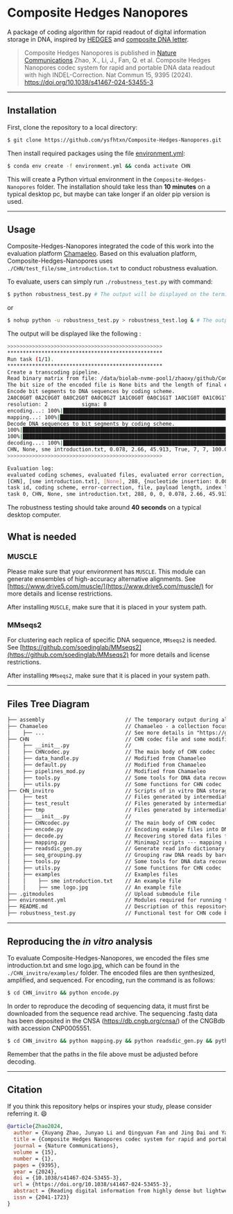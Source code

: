 # Composite Hedges Nanopores

A package of coding algorithm for rapid readout of digital information storage in DNA, inspired by [HEDGES](https://github.com/whpress/hedges) and [composite DNA letter](https://github.com/leon-anavy/dna-fountain).

>Composite Hedges Nanopores is published in [Nature Communications](https://www.nature.com/articles/s41467-024-53455-3)
>Zhao, X., Li, J., Fan, Q. et al. Composite Hedges Nanopores codec system for rapid and portable DNA data readout with high INDEL-Correction. Nat Commun 15, 9395 (2024).
>https://doi.org/10.1038/s41467-024-53455-3
---

## Installation

First, clone the repository to a local directory:

```bash
$ git clone https://github.com/ysfhtxn/Composite-Hedges-Nanopores.git
```

Then install required packages using the file [environment.yml](https://github.com/ysfhtxn/Composite-Hedges-Nanopores/blob/main/environment.yml):

```bash
$ conda env create -f environment.yml && conda activate CHN
```

This will create a Python virtual environment in the `Composite-Hedges-Nanopores` folder. The installation should take less than **10 minutes** on a typical desktop pc, but maybe can take longer if an older pip version is used.

---

## Usage

Composite-Hedges-Nanopores integrated the code of this work into the evaluation platform [Chamaeleo](https://github.com/ntpz870817/Chamaeleo). Based on this evaluation platform, Composite-Hedges-Nanopores uses `./CHN/test_file/sme_introduction.txt` to conduct robustness evaluation.

To evaluate, users can simply run `./robustness_test.py` with command:

```bash
$ python robustness_test.py # The output will be displayed on the terminal
```

or

```bash
$ nohup python -u robustness_test.py > robustness_test.log & # The output will be saved to robustness_test.log
```

The output will be displayed like the following :

```bash
>>>>>>>>>>>>>>>>>>>>>>>>>>>>>>>>>>>>>>>>>>>>>>>>>>
**************************************************
Run task (1/1).
**************************************************
Create a transcoding pipeline.
Read binary matrix from file: /data/biolab-nvme-pool1/zhaoxy/github/Composite-Hedges-Nanopores/CHN/test_file/sme introduction.txt
The bit size of the encoded file is None bits and the length of final encoded binary segments is None
Encode bit segments to DNA sequences by coding scheme.
2A0C0G0T 0A2C0G0T 0A0C2G0T 0A0C0G2T 1A1C0G0T 0A0C1G1T 1A0C1G0T 0A1C0G1T 
resolution: 2           sigma: 8
encoding...: 100%|███████████████████████████████████████████████████████████████████████████████████████████████████████████████████████████████████████████████████████| 7/7 [00:00<00:00, 368.16it/s]
mapping...: 100%|█████████████████████████████████████████████████████████████████████████████████████████████████████████████████████████████████████████████████████████| 7/7 [00:02<00:00,  2.65it/s]
Decode DNA sequences to bit segments by coding scheme.
100%|███████████████████████████████████████████████████████████████████████████████████████████████████████████████████████████████████████████████████████████████████| 56/56 [00:22<00:00,  2.54it/s]
100%|█████████████████████████████████████████████████████████████████████████████████████████████████████████████████████████████████████████████████████████████████████| 7/7 [00:00<00:00, 51.60it/s]
decoding...: 100%|████████████████████████████████████████████████████████████████████████████████████████████████████████████████████████████████████████████████████████| 7/7 [00:23<00:00,  3.39s/it]
CHN, None, sme introduction.txt, 0.078, 2.66, 45.913, True, 7, 7, 100.0%
>>>>>>>>>>>>>>>>>>>>>>>>>>>>>>>>>>>>>>>>>>>>>>>>>>

Evaluation log: 
evaluated coding schemes, evaluated files, evaluated error correction, original segment length, perturbation
[CHN], [sme introduction.txt], [None], 288, {nucleotide insertion: 0.001, nucleotide mutation: 0.03, nucleotide deletion: 0.001, sequence loss: 0, iterations: 1}
task id, coding scheme, error-correction, file, payload length, index length, error-correction length, information density, encoding runtime, decoding runtime, error rate, error indices, error bit segments, transcoding state, success rate
task 0, CHN, None, sme introduction.txt, 288, 0, 0, 0.078, 2.66, 45.913, None, None, None, True, 100.0%
```

The robustness testing should take around **40 seconds** on a typical desktop computer.

## What is needed

### MUSCLE

Please make sure that your environment has `MUSCLE`. This module can generate ensembles of high-accuracy alternative alignments. See [https://www.drive5.com/muscle/](https://www.drive5.com/muscle/) for more details and license restrictions.

After installing `MUSCLE`, make sure that it is placed in your system path.

### MMseqs2

For clustering each replica of specific DNA sequence, `MMseqs2` is needed. See [https://github.com/soedinglab/MMseqs2](https://github.com/soedinglab/MMseqs2) for more details and license restrictions.

After installing `MMseqs2`, make sure that it is placed in your system path.

---

## Files Tree Diagram

```html
├── assembly                          // The temporary output during alignment and assembly while running robustness_test.py
├── Chamaeleo                         // Chamaeleo - a collection focused on different codec methods for DNA storage
│    ├── ...                          // See more details in "https://github.com/ntpz870817/Chamaeleo"
├── CHN                               // CHN codec file and some modified .py file based on Chamaeleo
│    ├── __init__.py                  // 
│    ├── CHNcodec.py                  // The main body of CHN codec
│    ├── data_handle.py               // Modified from Chamaeleo
│    ├── default.py                   // Modified from Chamaeleo
│    ├── pipelines_mod.py             // Modified from Chamaeleo
│    ├── tools.py                     // Some tools for DNA data recovery 
│    ├── utils.py                     // Some functions for CHN codec
├── CHN_invitro                       // Scripts of in vitro DNA storage data recovery
│    ├── test                         // Files generated by intermediate steps during data processing
│    ├── test_result                  // Files generated by intermediate steps during data processing
│    ├── tmp                          // Files generated by intermediate steps during data processing
│    ├── __init__.py                  // 
│    ├── CHNcodec.py                  // The main body of CHN codec
│    ├── encode.py                    // Encoding example files into DNA strands
│    ├── decode.py                    // Recovering stored data files from raw DNA reads
│    ├── mapping.py                   // Minimap2 scripts --- mapping reads
│    ├── readsdic_gen.py              // Generate read info dictionary based on read ID
│    ├── seq_grouping.py              // Grouping raw DNA reads by barcodes and anchors
│    ├── tools.py                     // Some tools for DNA data recovery 
│    ├── utils.py                     // Some functions for CHN codec
│    ├── examples                     // Examples files
│    │    ├── sme introduction.txt    // An example file
│    │    ├── sme logo.jpg            // An example file
├── .gitmodules                       // Upload submodule file
├── environment.yml                   // Modules required for running test.py
├── README.md                         // Description of this repository
├── robustness_test.py                // Functional test for CHN code based on Chamaeleo
```

---
## Reproducing the ***in vitro*** analysis

To evaluate Composite-Hedges-Nanopores, we encoded the files sme introduction.txt and sme logo.jpg, which can be found in the `./CHN_invitro/examples/` folder. The encoded files are then synthesized, amplified, and sequenced. For encoding, run the command is as follows:

```bash
$ cd CHN_invitro && python encode.py
```

In order to reproduce the decoding of sequencing data, it must first be downloaded from the sequence read archive. The sequencing .fastq data has been deposited in the CNSA (https://db.cngb.org/cnsa/) of the CNGBdb with accession CNP0005551. 

```bash
$ cd CHN_invitro && python mapping.py && python readsdic_gen.py && python seq_grouping.py && python decode.py
```

Remember that the paths in the file above must be adjusted before decoding.

---
## Citation
If you think this repository helps or inspires your study, please consider referring it. 😄
```bibtex
@article{Zhao2024,
  author = {Xuyang Zhao, Junyao Li and Qingyuan Fan and Jing Dai and Yanping Long and Ronghui Liu and Jixian Zhai and Qing Pan and Yi Li},
  title = {Composite Hedges Nanopores codec system for rapid and portable DNA data readout with high INDEL-Correction},
  journal = {Nature Communications},
  volume = {15},
  number = {1},
  pages = {9395},
  year = {2024},
  doi = {10.1038/s41467-024-53455-3},
  url = {https://doi.org/10.1038/s41467-024-53455-3},
  abstract = {Reading digital information from highly dense but lightweight DNA medium nowadays relies on time-consuming next-generation sequencing. Nanopore sequencing holds the promise to overcome the efficiency problem, but high indel error rates lead to the requirement of large amount of high quality data for accurate readout. Here we introduce Composite Hedges Nanopores, capable of handling indel rates up to 15.9\% and substitution rates up to 7.8\%. The overall information density can be doubled from 0.59 to 1.17 by utilizing a degenerated eight-letter alphabet. We demonstrate that sequencing times of 20 and 120 minutes are sufficient for processing representative text and image files, respectively. Moreover, to achieve complete data recovery, it is estimated that text and image data require 4× and 8× physical redundancy of composite strands, respectively. Our codec system excels on both molecular design and equalized dictionary usage, laying a solid foundation approaching to real-time DNA data retrieval and encoding.},
  issn = {2041-1723}
}

